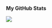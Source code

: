 <b>My GitHub Stats</b>

<a href="http://www.github.com/mohit-githuber/"><img src="https://github-readme-streak-stats.herokuapp.com/?user=mohit-githuber/&stroke=14b8a6&background=1c1917&ring=ef4444&fire=ef4444&currStreakNum=14b8a6&currStreakLabel=ef4444&sideNums=14b8a6&sideLabels=14b8a6&dates=14b8a6&hide_border=true" /></a>
